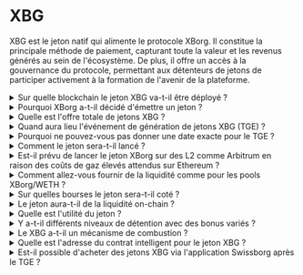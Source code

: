 # XBG

XBG est le jeton natif qui alimente le protocole XBorg. Il constitue la principale méthode de paiement, capturant toute la valeur et les revenus générés au sein de l'écosystème. De plus, il offre un accès à la gouvernance du protocole, permettant aux détenteurs de jetons de participer activement à la formation de l'avenir de la plateforme.

<details>

<summary>Sur quelle blockchain le jeton XBG va-t-il être déployé ?</summary>

Le jeton XBG est prévu pour être déployé sur la blockchain Ethereum et sera relié au réseau Polygon pour une meilleure scalabilité et efficacité. De plus, une allocation séparée de jetons XBG sera mise de côté pour un déploiement sur la chaîne Borg une fois qu'elle sera pleinement opérationnelle. Cette approche multi-chaînes assure une large accessibilité et polyvalence pour nos détenteurs de jetons.

</details>

<details>

<summary>Pourquoi XBorg a-t-il décidé d'émettre un jeton ?</summary>

XBorg est profondément engagé à favoriser un écosystème centré sur la communauté, et notre décision d'émettre un jeton reflète cet engagement. Contrairement aux modèles d'entreprise traditionnels qui se concentrent sur l'accumulation de valeur basée sur les actions, tous les flux de trésorerie générés au sein de notre écosystème sont redirigés vers la trésorerie de la DAO (Organisation Autonome Décentralisée). Ce modèle facilite une implication communautaire plus directe et aligne les intérêts de manière plus efficace.

En introduisant le jeton XBG, nous créons une économie in-protocole où le jeton sert de principal moyen de transaction. Ce mouvement signale un virage vers un modèle plus participatif et piloté par la communauté, où chaque membre a son mot à dire dans la direction de la plateforme et partage son succès. C'est une approche innovante qui souligne notre croyance dans le potentiel transformateur des réseaux décentralisés.

</details>

<details>

<summary>Quelle est l'offre totale de jetons XBG ?</summary>

L'offre maximale de jetons XBG a été fixée à 1 000 000 000 (1 milliard).

</details>

<details>

<summary>Quand aura lieu l'événement de génération de jetons XBG (TGE) ?</summary>

Le TGE aura lieu vers l'été 2024.

</details>

<details>

<summary>Pourquoi ne pouvez-vous pas donner une date exacte pour le TGE ?</summary>

En tant qu'équipe, nous pensons que les perspectives de la crypto vers la fin de 2023 et à l'approche des halvings de Bitcoin seront positives. L'équipe XBorg est actuellement en pourparlers avec des bourses de premier plan, dont les opinions ont un poids considérable dans la détermination du moment idéal pour la cotation des jetons. Il est important de noter que le lancement d'un jeton pendant des périodes de liquidité incertaine et d'intérêt pour les altcoins peut présenter un risque.

De plus, nous reconnaissons que la valeur d'un jeton réside dans la force de l'écosystème dans lequel il opère. Par conséquent, notre objectif est de cultiver une base d'utilisateurs d'au moins 100 000 personnes avant de lancer le jeton.

À l'avenir, notre équipe est optimiste quant au potentiel du marché de la crypto vers la fin de 2023, en particulier à la lumière des prochains halvings de Bitcoin.

</details>

<details>

<summary>Comment le jeton sera-t-il lancé ?</summary>

Nous prévoyons de lancer le jeton via un Balancer Liquidity Bootstrapping Pool. Veuillez noter que cela peut changer en fonction des exigences des bourses et des conditions du marché.

</details>

<details>

<summary>Est-il prévu de lancer le jeton XBorg sur des L2 comme Arbitrum en raison des coûts de gaz élevés attendus sur Ethereum ?</summary>

Oui, le jeton sera lancé sur ETH en tant que marché principal et relié sur Polygon et, éventuellement, d'autres L2.

</details>

<details>

<summary>Comment allez-vous fournir de la liquidité comme pour les pools XBorg/WETH ?</summary>

5 % du capital du tour de financement initial et une portion significative de la vente publique seront mis en tant que liquidité dans les AMM.

</details>

<details>

<summary>Sur quelles bourses le jeton sera-t-il coté ?</summary>

Nous sommes en pourparlers avec les parties suivantes.

_Bourses de premier niveau :_

* Binance
* Coinbase

_et bourses de deuxième niveau :_

* Kraken
* OKX
* ByBit
* Kucoin

Bien que certaines discussions aient progressé plus que d'autres, nous ne pouvons confirmer aucune cotation en bourse en raison de l'existence d'accords de non-divulgation entourant certaines discussions.

</details>

<details>

<summary>Le jeton aura-t-il de la liquidité on-chain ?</summary>

Oui, un pool uniswap sur le réseau Ethereum (quickswap pour Polygon) sera mis à disposition et XBorg initialisera la liquidité. Nous inciterons en outre les provisions de liquidité de tiers avec des récompenses LP. 5 % du capital du tour de financement initial et une portion significative de la vente publique seront mis en tant que liquidité dans les AMM.

</details>

<details>

<summary>Quelle est l'utilité du jeton ?</summary>

Le jeton XBG joue un rôle crucial dans le réseau, servant de principal moyen de paiement, de gouvernance et d'incitations au protocole.

**Paiements in-app & Frais de plateforme**

XBG est la méthode principale de paiement et de transactions à travers le protocole, qui est soumis à certains frais. Pour les utilisateurs Web2 préférant le paiement en fiat, XBorg acquiert l'équivalent des jetons XBG sur le marché ouvert. La liste des frais collectés via le protocole peut être trouvée sur la diapositive : Durabilité du Protocole & Revenus. Ces frais sont facturés en XBG.

**Gouvernance**

Le jeton XBG est utilisé pour les actions de gouvernance dans la DAO XBorg après l'événement de génération de jetons. Les détenteurs de jetons XBG ont la capacité de voter sur les décisions clés concernant le développement du protocole.

**Staking**

50 % des frais et revenus payés en XBG sont destinés au pool de récompenses de staking. Le montant des récompenses de staking reçues est déterminé par la durée de la période de blocage et le statut de l'individu au sein du protocole.

**Accès au Protocole**

Certaines fonctionnalités et utilités du protocole sont soumises à des restrictions d'accès basées sur la quantité de XBG détenue et le statut de l'utilisateur au sein du protocole.

</details>

<details>

<summary>Y a-t-il différents niveaux de détention avec des bonus variés ?</summary>

Actuellement, posséder des jetons XBG ne confère aucun niveau particulier ; cependant, il convient de noter que l'accès à certaines fonctionnalités sera conditionné par la quantité de XBG détenue en possession.

</details>

<details>

<summary>Le XBG a-t-il un mécanisme de combustion ?</summary>

Actuellement, 50 % des revenus sont alloués au rendement du staking tandis que le reste est alloué à la trésorerie. La gouvernance pourrait décider de la répartition exacte des revenus et allouer une partie à un mécanisme de combustion.

</details>

<details>

<summary>Quelle est l'adresse du contrat intelligent pour le jeton XBG ?</summary>

Le contrat du jeton XBG n'a pas été déployé sur testnet ou mainnet. Il n'y a donc pas d'adresses de contrat disponibles.

</details>

<details>

<summary>Est-il possible d'acheter des jetons XBG via l'application Swissborg après le TGE ?</summary>

C'est très probable. Pour être coté sur SwissBorg, le jeton XBG doit être coté sur Kraken, Binance ou LBank.

</details>